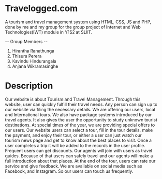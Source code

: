 # Travelogged.com

A tourism and travel management system using HTML, CSS, JS and PHP, done by me and my group for the group project of Internet and Web Technologies(IWT) module in Y1S2 at SLIIT.

-- Group Members --

1. Hirantha Ranathunga
2. Thisura Perera
3. Kavindu Hindurangala
4. Anjana Wikramasinghe

# Description

Our website is about Tourism and Travel Management. Through this website, user can quickly fulfill their travel needs. Any person can sign up to our website via filing the necessary details. We are offering our users, local and International tours. We also have package systems introduced by our travel agents. It also gives the user the opportunity to study unknown tourist destinations. At special times of the year, we are providing special offers to our users. Our website users can select a tour, fill in the tour details, make the payment, and enjoy their tour, or either a user can just watch our tourism news page and get to know about the best places to visit. Once a user completes a trip it will be added to the records in the user profile. Frequent users can get discounts. Our agents will join with users as travel guides. Because of that users can safely travel and our agents will make a full introduction about that places. At the end of the tour, users can rate our service and give feedback. We are available on social media such as Facebook, and Instagram. So our users can touch us frequently.
